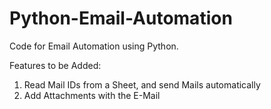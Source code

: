# Python-Email-Automation
Code for Email Automation using Python. 

Features to be Added:
1) Read Mail IDs from a Sheet, and send Mails automatically
2) Add Attachments with the E-Mail
  
 
  
